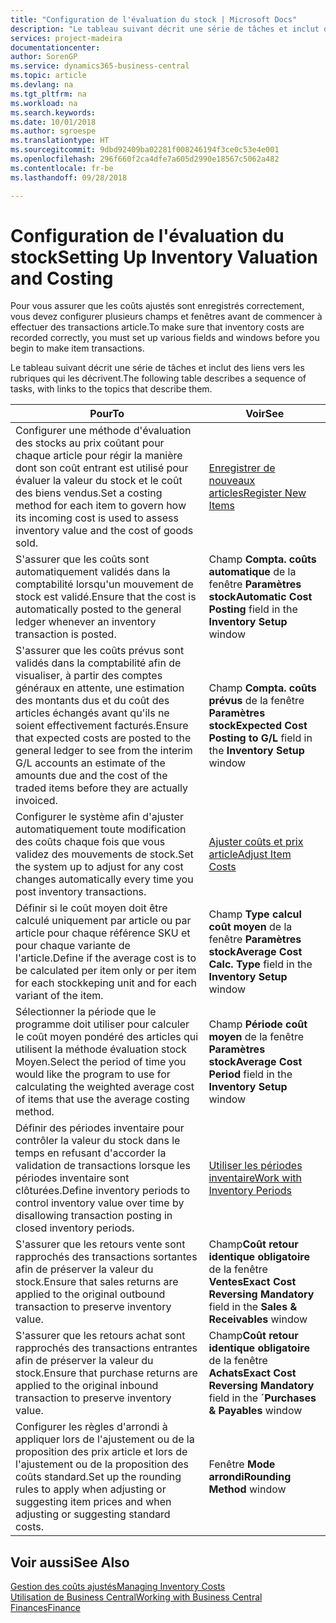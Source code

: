 ```yaml
---
title: "Configuration de l'évaluation du stock | Microsoft Docs"
description: "Le tableau suivant décrit une série de tâches et inclut des liens vers les rubriques qui les décrivent."
services: project-madeira
documentationcenter: 
author: SorenGP
ms.service: dynamics365-business-central
ms.topic: article
ms.devlang: na
ms.tgt_pltfrm: na
ms.workload: na
ms.search.keywords: 
ms.date: 10/01/2018
ms.author: sgroespe
ms.translationtype: HT
ms.sourcegitcommit: 9dbd92409ba02281f008246194f3ce0c53e4e001
ms.openlocfilehash: 296f660f2ca4dfe7a605d2990e18567c5062a482
ms.contentlocale: fr-be
ms.lasthandoff: 09/28/2018

---
```

# <a name="setting-up-inventory-valuation-and-costing"></a><span data-ttu-id="8b0e3-103">Configuration de l'évaluation du stock</span><span class="sxs-lookup"><span data-stu-id="8b0e3-103">Setting Up Inventory Valuation and Costing</span></span>
<span data-ttu-id="8b0e3-104">Pour vous assurer que les coûts ajustés sont enregistrés correctement, vous devez configurer plusieurs champs et fenêtres avant de commencer à effectuer des transactions article.</span><span class="sxs-lookup"><span data-stu-id="8b0e3-104">To make sure that inventory costs are recorded correctly, you must set up various fields and windows before you begin to make item transactions.</span></span>

<span data-ttu-id="8b0e3-105">Le tableau suivant décrit une série de tâches et inclut des liens vers les rubriques qui les décrivent.</span><span class="sxs-lookup"><span data-stu-id="8b0e3-105">The following table describes a sequence of tasks, with links to the topics that describe them.</span></span>

|<span data-ttu-id="8b0e3-106">**Pour**</span><span class="sxs-lookup"><span data-stu-id="8b0e3-106">**To**</span></span>|<span data-ttu-id="8b0e3-107">**Voir**</span><span class="sxs-lookup"><span data-stu-id="8b0e3-107">**See**</span></span>|  
|------------|-------------|  
|<span data-ttu-id="8b0e3-108">Configurer une méthode d'évaluation des stocks au prix coûtant pour chaque article pour régir la manière dont son coût entrant est utilisé pour évaluer la valeur du stock et le coût des biens vendus.</span><span class="sxs-lookup"><span data-stu-id="8b0e3-108">Set a costing method for each item to govern how its incoming cost is used to assess inventory value and the cost of goods sold.</span></span>|[<span data-ttu-id="8b0e3-109">Enregistrer de nouveaux articles</span><span class="sxs-lookup"><span data-stu-id="8b0e3-109">Register New Items</span></span>](inventory-how-register-new-items.md)|  
|<span data-ttu-id="8b0e3-110">S'assurer que les coûts sont automatiquement validés dans la comptabilité lorsqu'un mouvement de stock est validé.</span><span class="sxs-lookup"><span data-stu-id="8b0e3-110">Ensure that the cost is automatically posted to the general ledger whenever an inventory transaction is posted.</span></span>|<span data-ttu-id="8b0e3-111">Champ **Compta. coûts automatique** de la fenêtre **Paramètres stock**</span><span class="sxs-lookup"><span data-stu-id="8b0e3-111">**Automatic Cost Posting** field in the **Inventory Setup** window</span></span>|  
|<span data-ttu-id="8b0e3-112">S'assurer que les coûts prévus sont validés dans la comptabilité afin de visualiser, à partir des comptes généraux en attente, une estimation des montants dus et du coût des articles échangés avant qu'ils ne soient effectivement facturés.</span><span class="sxs-lookup"><span data-stu-id="8b0e3-112">Ensure that expected costs are posted to the general ledger to see from the interim G/L accounts an estimate of the amounts due and the cost of the traded items before they are actually invoiced.</span></span>|<span data-ttu-id="8b0e3-113">Champ **Compta. coûts prévus** de la fenêtre **Paramètres stock**</span><span class="sxs-lookup"><span data-stu-id="8b0e3-113">**Expected Cost Posting to G/L** field in the **Inventory Setup** window</span></span>|  
|<span data-ttu-id="8b0e3-114">Configurer le système afin d'ajuster automatiquement toute modification des coûts chaque fois que vous validez des mouvements de stock.</span><span class="sxs-lookup"><span data-stu-id="8b0e3-114">Set the system up to adjust for any cost changes automatically every time you post inventory transactions.</span></span>|[<span data-ttu-id="8b0e3-115">Ajuster coûts et prix article</span><span class="sxs-lookup"><span data-stu-id="8b0e3-115">Adjust Item Costs</span></span>](inventory-how-adjust-item-costs.md)|  
|<span data-ttu-id="8b0e3-116">Définir si le coût moyen doit être calculé uniquement par article ou par article pour chaque référence SKU et pour chaque variante de l'article.</span><span class="sxs-lookup"><span data-stu-id="8b0e3-116">Define if the average cost is to be calculated per item only or per item for each stockkeping unit and for each variant of the item.</span></span>|<span data-ttu-id="8b0e3-117">Champ **Type calcul coût moyen** de la fenêtre **Paramètres stock**</span><span class="sxs-lookup"><span data-stu-id="8b0e3-117">**Average Cost Calc. Type** field in the **Inventory Setup** window</span></span>|  
|<span data-ttu-id="8b0e3-118">Sélectionner la période que le programme doit utiliser pour calculer le coût moyen pondéré des articles qui utilisent la méthode évaluation stock Moyen.</span><span class="sxs-lookup"><span data-stu-id="8b0e3-118">Select the period of time you would like the program to use for calculating the weighted average cost of items that use the average costing method.</span></span>|<span data-ttu-id="8b0e3-119">Champ **Période coût moyen** de la fenêtre **Paramètres stock**</span><span class="sxs-lookup"><span data-stu-id="8b0e3-119">**Average Cost Period** field in the **Inventory Setup** window</span></span>|  
|<span data-ttu-id="8b0e3-120">Définir des périodes inventaire pour contrôler la valeur du stock dans le temps en refusant d'accorder la validation de transactions lorsque les périodes inventaire sont clôturées.</span><span class="sxs-lookup"><span data-stu-id="8b0e3-120">Define inventory periods to control inventory value over time by disallowing transaction posting in closed inventory periods.</span></span>|[<span data-ttu-id="8b0e3-121">Utiliser les périodes inventaire</span><span class="sxs-lookup"><span data-stu-id="8b0e3-121">Work with Inventory Periods</span></span>](finance-how-to-work-with-inventory-periods.md)|  
|<span data-ttu-id="8b0e3-122">S'assurer que les retours vente sont rapprochés des transactions sortantes afin de préserver la valeur du stock.</span><span class="sxs-lookup"><span data-stu-id="8b0e3-122">Ensure that sales returns are applied to the original outbound transaction to preserve inventory value.</span></span>|<span data-ttu-id="8b0e3-123">Champ**Coût retour identique obligatoire** de la fenêtre **Ventes**</span><span class="sxs-lookup"><span data-stu-id="8b0e3-123">**Exact Cost Reversing Mandatory** field in the **Sales & Receivables** window</span></span>|  
|<span data-ttu-id="8b0e3-124">S'assurer que les retours achat sont rapprochés des transactions entrantes afin de préserver la valeur du stock.</span><span class="sxs-lookup"><span data-stu-id="8b0e3-124">Ensure that purchase returns are applied to the original inbound transaction to preserve inventory value.</span></span>|<span data-ttu-id="8b0e3-125">Champ**Coût retour identique obligatoire** de la fenêtre **Achats**</span><span class="sxs-lookup"><span data-stu-id="8b0e3-125">**Exact Cost Reversing Mandatory** field in the **´Purchases & Payables** window</span></span>|
|<span data-ttu-id="8b0e3-126">Configurer les règles d'arrondi à appliquer lors de l'ajustement ou de la proposition des prix article et lors de l'ajustement ou de la proposition des coûts standard.</span><span class="sxs-lookup"><span data-stu-id="8b0e3-126">Set up the rounding rules to apply when adjusting or suggesting item prices and when adjusting or suggesting standard costs.</span></span>|<span data-ttu-id="8b0e3-127">Fenêtre **Mode arrondi**</span><span class="sxs-lookup"><span data-stu-id="8b0e3-127">**Rounding Method** window</span></span>|  

## <a name="see-also"></a><span data-ttu-id="8b0e3-128">Voir aussi</span><span class="sxs-lookup"><span data-stu-id="8b0e3-128">See Also</span></span>  
[<span data-ttu-id="8b0e3-129">Gestion des coûts ajustés</span><span class="sxs-lookup"><span data-stu-id="8b0e3-129">Managing Inventory Costs</span></span>](finance-manage-inventory-costs.md)  
[<span data-ttu-id="8b0e3-130">Utilisation de Business Central</span><span class="sxs-lookup"><span data-stu-id="8b0e3-130">Working with Business Central</span></span>](ui-work-product.md)  
[<span data-ttu-id="8b0e3-131">Finances</span><span class="sxs-lookup"><span data-stu-id="8b0e3-131">Finance</span></span>](finance.md)  

